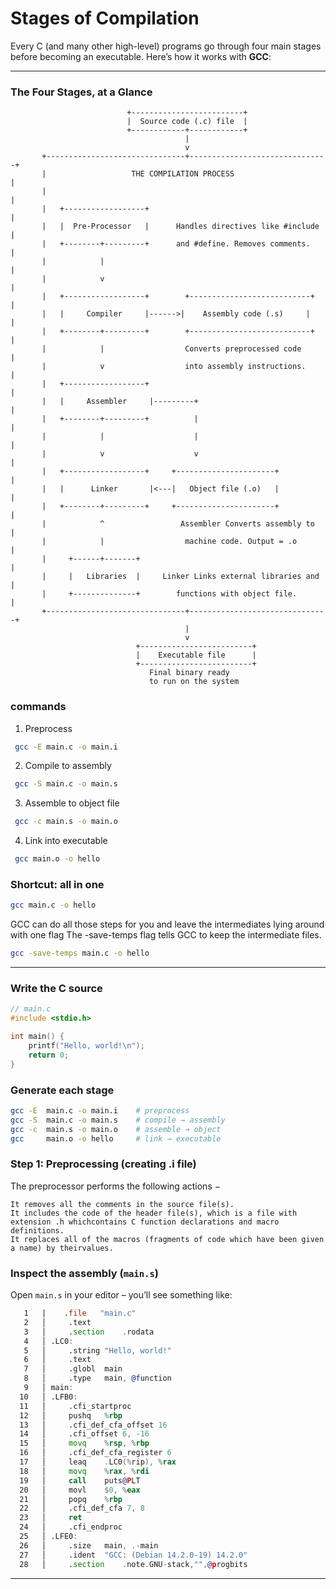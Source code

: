 # Stages of Compilation 

Every C (and many other high-level) programs go through four main stages before becoming an executable. Here’s how it works with **GCC**:

---

### The Four Stages, at a Glance

```ascii
                          +-------------------------+
                          |  Source code (.c) file  |
                          +------------+------------+
                                       |
                                       v
       +-------------------------------+-------------------------------+
       |                   THE COMPILATION PROCESS                     |
       |                                                               |
       |   +------------------+                                        |
       |   |  Pre-Processor   |      Handles directives like #include  |
       |   +--------+---------+      and #define. Removes comments.    |
       |            |                                                  |
       |            v                                                  |
       |   +------------------+        +---------------------------+   |
       |   |     Compiler     |------>|    Assembly code (.s)     |    |
       |   +--------+---------+        +---------------------------+   |
       |            |                  Converts preprocessed code      |
       |            v                  into assembly instructions.     |
       |   +------------------+                                        |
       |   |     Assembler     |---------+                             |
       |   +--------+---------+          |                             |
       |            |                    |                             |
       |            v                    v                             |
       |   +------------------+     +----------------------+           |
       |   |      Linker       |<---|   Object file (.o)   |           |
       |   +--------+---------+     +----------------------+           |
       |            ^                 Assembler Converts assembly to   |
       |            |                  machine code. Output = .o       |
       |     +------+-------+                                          |
       |     |   Libraries  |     Linker Links external libraries and  |
       |     +--------------+        functions with object file.       |
       +-------------------------------+-------------------------------+
                                       |
                                       v
                            +-------------------------+
                            |    Executable file      |
                            +-------------------------+
                               Final binary ready
                               to run on the system

```



 ### commands

1) Preprocess
```bash
 gcc -E main.c -o main.i
```
2) Compile to assembly
```bash
 gcc -S main.c -o main.s
```

3) Assemble to object file
```bash
 gcc -c main.s -o main.o
```

4) Link into executable
```bash
 gcc main.o -o hello
```

### Shortcut: all in one
```bash
gcc main.c -o hello 
```

GCC can do all those steps for you and leave the intermediates lying around with one flag
The -save-temps flag tells GCC to keep the intermediate files.
```bash
gcc -save-temps main.c -o hello
```
---


###  Write the C source

```c
// main.c
#include <stdio.h>

int main() {
    printf("Hello, world!\n");
    return 0;
}
```

###  Generate each stage

```bash
gcc -E  main.c -o main.i    # preprocess
gcc -S  main.c -o main.s    # compile → assembly
gcc -c  main.s -o main.o    # assemble → object
gcc     main.o -o hello     # link → executable
```

### Step 1: Preprocessing (creating .i file)
The preprocessor performs the following actions −
```text
It removes all the comments in the source file(s).
It includes the code of the header file(s), which is a file with extension .h whichcontains C function declarations and macro definitions.
It replaces all of the macros (fragments of code which have been given a name) by theirvalues.
```
	
### Inspect the assembly (`main.s`)

Open `main.s` in your editor – you’ll see something like:

```asm
   1   |    .file   "main.c"
   2   │     .text
   3   │     .section    .rodata
   4   │ .LC0:
   5   │     .string "Hello, world!"
   6   │     .text
   7   │     .globl  main
   8   │     .type   main, @function
   9   │ main:
  10   │ .LFB0:
  11   │     .cfi_startproc
  12   │     pushq   %rbp
  13   │     .cfi_def_cfa_offset 16
  14   │     .cfi_offset 6, -16
  15   │     movq    %rsp, %rbp
  16   │     .cfi_def_cfa_register 6
  17   │     leaq    .LC0(%rip), %rax
  18   │     movq    %rax, %rdi
  19   │     call    puts@PLT
  20   │     movl    $0, %eax
  21   │     popq    %rbp
  22   │     .cfi_def_cfa 7, 8
  23   │     ret
  24   │     .cfi_endproc
  25   │ .LFE0:
  26   │     .size   main, .-main
  27   │     .ident  "GCC: (Debian 14.2.0-19) 14.2.0"
  28   │     .section    .note.GNU-stack,"",@progbits

```

---




